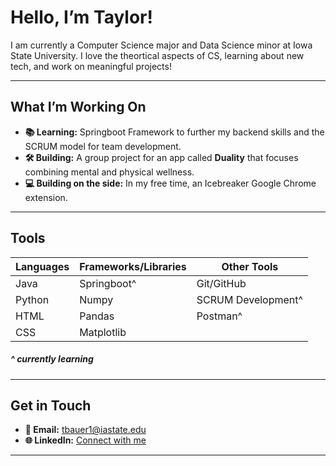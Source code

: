 # Hello, I’m Taylor!

I am currently a Computer Science major and Data Science minor at Iowa State University. I love the theortical aspects of CS, learning about new tech, and work on meaningful projects!

---

## What I’m Working On

- **📚 Learning:** Springboot Framework to further my backend skills and the SCRUM model for team development.
- **🛠️ Building:** A group project for an app called **Duality** that focuses combining mental and physical wellness.
- **💻 Building on the side:** In my free time, an Icebreaker Google Chrome extension.

---

## Tools

| **Languages**       | **Frameworks/Libraries**  | **Other Tools**       |
|---------------------|---------------------------|-----------------------|
| Java                | Springboot^               | Git/GitHub            |
| Python              | Numpy                     | SCRUM Development^    |
| HTML                | Pandas                    | Postman^              |
| CSS                 | Matplotlib                |                       |

##### ^ currently learning
---

## Get in Touch

- **📧 Email:** [tbauer1@iastate.edu](mailto:tbauer1@iastate.edu)
- **🌐 LinkedIn:** [Connect with me](https://www.linkedin.com/in/taylor-b-9191182ab?utm_source=share&utm_campaign=share_via&utm_content=profile&utm_medium=ios_app)

---
